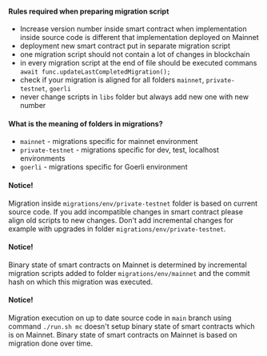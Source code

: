 #### Rules required when preparing migration script

-   Increase version number inside smart contract when implementation inside source code is different that implementation deployed on Mainnet
-   deployment new smart contract put in separate migration script
-   one migration script should not contain a lot of changes in blockchain
-   in every migration script at the end of file should be executed commans
    `await func.updateLastCompletedMigration();`
-   check if your migration is aligned for all folders `mainnet`, `private-testnet`, `goerli`
-   never change scripts in `libs` folder but always add new one with new number

#### What is the meaning of folders in migrations?

-   `mainnet` - migrations specific for mainnet environment
-   `private-testnet` - migrations specific for dev, test, localhost environments
-   `goerli` - migrations specific for Goerli environment

#### Notice!

Migration inside `migrations/env/private-testnet` folder is based on current source code. If you add incompatible changes in smart contract please align old scripts to new changes. Don't add incremental changes for example with upgrades in folder `migrations/env/private-testnet`.

#### Notice!

Binary state of smart contracts on Mainnet is determined by incremental migration scripts added to folder `migrations/env/mainnet` and the commit hash on which this migration was executed.

#### Notice!

Migration execution on up to date source code in `main` branch using command `./run.sh mc` doesn't setup binary state of smart contracts which is on Mainnet. Binary state of smart contracts on Mainnet is based on migration done over time.
